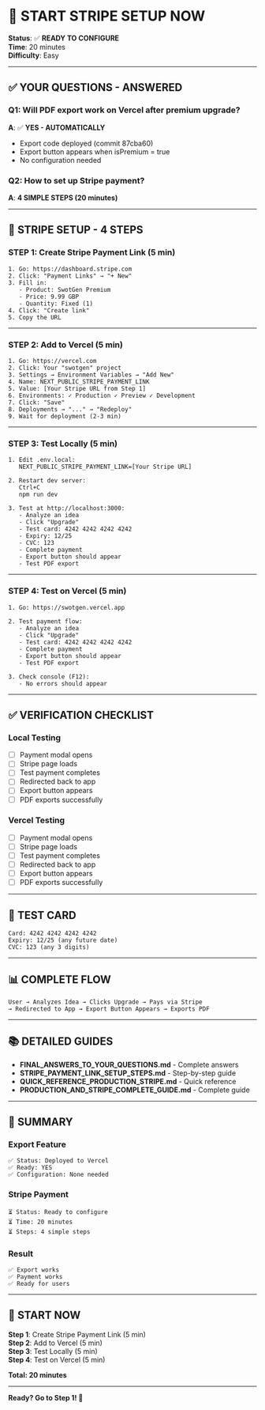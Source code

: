 # 🚀 START STRIPE SETUP NOW

**Status**: ✅ **READY TO CONFIGURE**  
**Time**: 20 minutes  
**Difficulty**: Easy

---

## ✅ YOUR QUESTIONS - ANSWERED

### Q1: Will PDF export work on Vercel after premium upgrade?
**A**: ✅ **YES - AUTOMATICALLY**
- Export code deployed (commit 87cba60)
- Export button appears when isPremium = true
- No configuration needed

### Q2: How to set up Stripe payment?
**A**: **4 SIMPLE STEPS (20 minutes)**

---

## 🎯 STRIPE SETUP - 4 STEPS

### STEP 1: Create Stripe Payment Link (5 min)

```
1. Go: https://dashboard.stripe.com
2. Click: "Payment Links" → "+ New"
3. Fill in:
   - Product: SwotGen Premium
   - Price: 9.99 GBP
   - Quantity: Fixed (1)
4. Click: "Create link"
5. Copy the URL
```

---

### STEP 2: Add to Vercel (5 min)

```
1. Go: https://vercel.com
2. Click: Your "swotgen" project
3. Settings → Environment Variables → "Add New"
4. Name: NEXT_PUBLIC_STRIPE_PAYMENT_LINK
5. Value: [Your Stripe URL from Step 1]
6. Environments: ✓ Production ✓ Preview ✓ Development
7. Click: "Save"
8. Deployments → "..." → "Redeploy"
9. Wait for deployment (2-3 min)
```

---

### STEP 3: Test Locally (5 min)

```
1. Edit .env.local:
   NEXT_PUBLIC_STRIPE_PAYMENT_LINK=[Your Stripe URL]

2. Restart dev server:
   Ctrl+C
   npm run dev

3. Test at http://localhost:3000:
   - Analyze an idea
   - Click "Upgrade"
   - Test card: 4242 4242 4242 4242
   - Expiry: 12/25
   - CVC: 123
   - Complete payment
   - Export button should appear
   - Test PDF export
```

---

### STEP 4: Test on Vercel (5 min)

```
1. Go: https://swotgen.vercel.app

2. Test payment flow:
   - Analyze an idea
   - Click "Upgrade"
   - Test card: 4242 4242 4242 4242
   - Complete payment
   - Export button should appear
   - Test PDF export

3. Check console (F12):
   - No errors should appear
```

---

## ✅ VERIFICATION CHECKLIST

### Local Testing
- [ ] Payment modal opens
- [ ] Stripe page loads
- [ ] Test payment completes
- [ ] Redirected back to app
- [ ] Export button appears
- [ ] PDF exports successfully

### Vercel Testing
- [ ] Payment modal opens
- [ ] Stripe page loads
- [ ] Test payment completes
- [ ] Redirected back to app
- [ ] Export button appears
- [ ] PDF exports successfully

---

## 🎯 TEST CARD

```
Card: 4242 4242 4242 4242
Expiry: 12/25 (any future date)
CVC: 123 (any 3 digits)
```

---

## 📊 COMPLETE FLOW

```
User → Analyzes Idea → Clicks Upgrade → Pays via Stripe
→ Redirected to App → Export Button Appears → Exports PDF
```

---

## 📚 DETAILED GUIDES

- **FINAL_ANSWERS_TO_YOUR_QUESTIONS.md** - Complete answers
- **STRIPE_PAYMENT_LINK_SETUP_STEPS.md** - Step-by-step guide
- **QUICK_REFERENCE_PRODUCTION_STRIPE.md** - Quick reference
- **PRODUCTION_AND_STRIPE_COMPLETE_GUIDE.md** - Complete guide

---

## 🎉 SUMMARY

### Export Feature
```
✅ Status: Deployed to Vercel
✅ Ready: YES
✅ Configuration: None needed
```

### Stripe Payment
```
⏳ Status: Ready to configure
⏳ Time: 20 minutes
⏳ Steps: 4 simple steps
```

### Result
```
✅ Export works
✅ Payment works
✅ Ready for users
```

---

## 🚀 START NOW

**Step 1**: Create Stripe Payment Link (5 min)  
**Step 2**: Add to Vercel (5 min)  
**Step 3**: Test Locally (5 min)  
**Step 4**: Test on Vercel (5 min)  

**Total: 20 minutes**

---

**Ready? Go to Step 1! 🚀**

